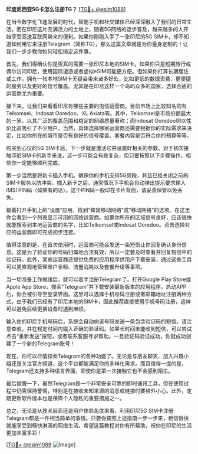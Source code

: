 **印度尼西亚5G卡怎么注册TG？** [[TG💪+ @esim1088](https://t.me/s/esim1088)]

在当今数字化飞速发展的时代，智能手机和社交媒体已经深深融入了我们的日常生活。而在印尼这片充满活力的土地上，随着5G网络的逐步普及，越来越多的人开始享受高速互联网带来的便利。如果你刚刚入手了一张印尼的5G SIM卡，却不知道如何用它来注册Telegram（简称TG），那么这篇文章就是为你量身定制的！让我们一步步教你如何轻松搞定这件事。

首先，我们得确认你是否真的需要一张印尼本地的SIM卡。如果你只是短期旅行或偶尔访问印尼，使用国际漫游或者虚拟eSIM可能更方便。但如果你打算长期居住或工作，拥有一张本地SIM卡无疑会带来诸多好处，比如更低的数据资费、更便捷的服务以及更好的信号覆盖。尤其是在印尼这样一个岛屿众多的国家，选择合适的运营商尤为重要。

接下来，让我们来看看印尼有哪些主要的电信运营商。目前市场上比较知名的有Telkomsel、Indosat Ooredoo、XL Axiata等。其中，Telkomsel是市场份额最大的一家，以其广泛的覆盖范围和稳定的网络质量著称；而Indosat Ooredoo则以性价比高吸引了不少用户。当然，具体选择哪家运营商还需要根据你的实际需求来决定，比如你所在的城市是否有良好的信号覆盖、套餐内容是否符合你的预算等等。

购买到心仪的5G SIM卡后，下一步就是激活它并设置好相关的参数。对于初次接触印尼SIM卡的新手来说，这一步可能会有些复杂，但只要按照以下步骤操作，相信你一定能够顺利完成。

第一步当然是将新卡插入手机。确保你的手机支持5G频段，并且已经关闭之前的SIM卡服务以防冲突。插入新卡之后，通常情况下手机会自动弹出提示要求输入IMSI PIN码（如果有的话）。这个PIN码一般印在卡片背面，请妥善保管以免丢失。

接着打开手机上的“设置”应用，找到“蜂窝移动网络”或“移动网络”的选项。在这里你会看到一个列表显示可用的网络运营商。如果你所在的区域信号良好，应该很快就能搜索到本地运营商的名字，比如Telkomsel或Indosat Ooredoo。点击选择对应的运营商即可完成初步连接。

值得注意的是，在首次使用时，运营商可能会发送一条短信让你回复确认身份信息。这是为了验证你的号码归属地合法有效，所以一定要及时查看并回复短信中的验证码。此外，某些运营商还提供免费的应用程序供用户下载安装，通过这些工具可以更直观地管理账户余额、流量消耗以及套餐升级等事项。

当一切准备工作就绪后，就可以着手注册Telegram了。打开Google Play Store或Apple App Store，搜索“Telegram”并下载安装最新版本的应用程序。启动APP后，你会被引导至登录界面。这里可以选择手机号码注册或者邮箱地址注册两种方式。由于我们已经有了印尼本地的SIM卡，因此推荐直接使用手机号码注册，这样可以避免后续更换设备时遇到麻烦。

输入你的印尼手机号码后，系统会自动向该号码发送一条包含验证码的短信。请注意查收，并在规定时间内输入正确的验证码。如果长时间未能收到短信，可以尝试点击“重新发送”按钮，或者联系客服寻求帮助。一旦验证码验证成功，你就成功创建了一个新的Telegram账号！

现在，你可以尽情探索Telegram的各种功能了。无论是与朋友聊天、加入兴趣小组还是关注官方频道，这个平台都能满足你的多样化需求。而且值得一提的是，Telegram还支持多种语言界面，即使你是第一次接触它也不会感到陌生。

最后提醒一下，虽然Telegram是一个非常安全可靠的即时通讯工具，但在使用过程中仍需保持警惕，特别是在接收未知来源的消息或链接时要格外小心。此外，定期更新软件版本也是保障个人隐私的重要措施之一。

总之，无论是从技术层面还是用户体验角度来看，利用印尼5G SIM卡注册Telegram都是一件相当简单的事情。只要你按照上述指南一步一步来，相信很快就能享受到畅快淋漓的网络生活。希望这篇教程对你有所帮助，祝你在印尼的生活更加丰富多彩！

[[TG💪+ @esim1088](https://t.me/s/esim1088) ![Image](https://i.postimg.cc/4NQfJmqS/Snipaste-2025-05-13-00-14-12.png)]